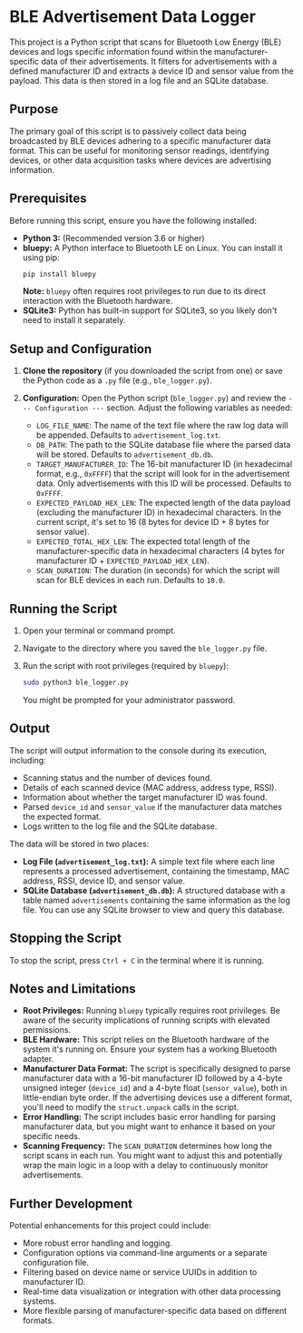 # BLE Advertisement Data Logger

This project is a Python script that scans for Bluetooth Low Energy (BLE) devices and logs specific information found within the manufacturer-specific data of their advertisements. It filters for advertisements with a defined manufacturer ID and extracts a device ID and sensor value from the payload. This data is then stored in a log file and an SQLite database.

## Purpose

The primary goal of this script is to passively collect data being broadcasted by BLE devices adhering to a specific manufacturer data format. This can be useful for monitoring sensor readings, identifying devices, or other data acquisition tasks where devices are advertising information.

## Prerequisites

Before running this script, ensure you have the following installed:

* **Python 3:** (Recommended version 3.6 or higher)
* **bluepy:** A Python interface to Bluetooth LE on Linux. You can install it using pip:
    ```bash
    pip install bluepy
    ```
    **Note:** `bluepy` often requires root privileges to run due to its direct interaction with the Bluetooth hardware.
* **SQLite3:** Python has built-in support for SQLite3, so you likely don't need to install it separately.

## Setup and Configuration

1.  **Clone the repository** (if you downloaded the script from one) or save the Python code as a `.py` file (e.g., `ble_logger.py`).

2.  **Configuration:** Open the Python script (`ble_logger.py`) and review the `--- Configuration ---` section. Adjust the following variables as needed:

    * `LOG_FILE_NAME`: The name of the text file where the raw log data will be appended. Defaults to `advertisement_log.txt`.
    * `DB_PATH`: The path to the SQLite database file where the parsed data will be stored. Defaults to `advertisement_db.db`.
    * `TARGET_MANUFACTURER_ID`: The 16-bit manufacturer ID (in hexadecimal format, e.g., `0xFFFF`) that the script will look for in the advertisement data. Only advertisements with this ID will be processed. Defaults to `0xFFFF`.
    * `EXPECTED_PAYLOAD_HEX_LEN`: The expected length of the data payload (excluding the manufacturer ID) in hexadecimal characters. In the current script, it's set to 16 (8 bytes for device ID + 8 bytes for sensor value).
    * `EXPECTED_TOTAL_HEX_LEN`: The expected total length of the manufacturer-specific data in hexadecimal characters (4 bytes for manufacturer ID + `EXPECTED_PAYLOAD_HEX_LEN`).
    * `SCAN_DURATION`: The duration (in seconds) for which the script will scan for BLE devices in each run. Defaults to `10.0`.

## Running the Script

1.  Open your terminal or command prompt.
2.  Navigate to the directory where you saved the `ble_logger.py` file.
3.  Run the script with root privileges (required by `bluepy`):
    ```bash
    sudo python3 ble_logger.py
    ```

    You might be prompted for your administrator password.

## Output

The script will output information to the console during its execution, including:

* Scanning status and the number of devices found.
* Details of each scanned device (MAC address, address type, RSSI).
* Information about whether the target manufacturer ID was found.
* Parsed `device_id` and `sensor_value` if the manufacturer data matches the expected format.
* Logs written to the log file and the SQLite database.

The data will be stored in two places:

* **Log File (`advertisement_log.txt`):** A simple text file where each line represents a processed advertisement, containing the timestamp, MAC address, RSSI, device ID, and sensor value.
* **SQLite Database (`advertisement_db.db`):** A structured database with a table named `advertisements` containing the same information as the log file. You can use any SQLite browser to view and query this database.

## Stopping the Script

To stop the script, press `Ctrl + C` in the terminal where it is running.

## Notes and Limitations

* **Root Privileges:** Running `bluepy` typically requires root privileges. Be aware of the security implications of running scripts with elevated permissions.
* **BLE Hardware:** This script relies on the Bluetooth hardware of the system it's running on. Ensure your system has a working Bluetooth adapter.
* **Manufacturer Data Format:** The script is specifically designed to parse manufacturer data with a 16-bit manufacturer ID followed by a 4-byte unsigned integer (`device_id`) and a 4-byte float (`sensor_value`), both in little-endian byte order. If the advertising devices use a different format, you'll need to modify the `struct.unpack` calls in the script.
* **Error Handling:** The script includes basic error handling for parsing manufacturer data, but you might want to enhance it based on your specific needs.
* **Scanning Frequency:** The `SCAN_DURATION` determines how long the script scans in each run. You might want to adjust this and potentially wrap the main logic in a loop with a delay to continuously monitor advertisements.

## Further Development

Potential enhancements for this project could include:

* More robust error handling and logging.
* Configuration options via command-line arguments or a separate configuration file.
* Filtering based on device name or service UUIDs in addition to manufacturer ID.
* Real-time data visualization or integration with other data processing systems.
* More flexible parsing of manufacturer-specific data based on different formats.
